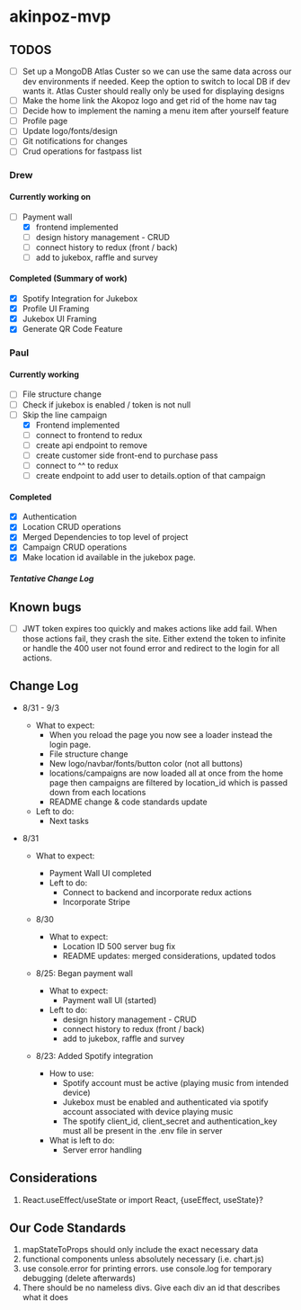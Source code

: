 # akinpoz-mvp

## TODOS

- [ ] Set up a MongoDB Atlas Custer so we can use the same data across our dev environments if needed. Keep the option to switch to local DB if dev wants it. Atlas Custer should really only be used for displaying designs
- [ ] Make the home link the Akopoz logo and get rid of the home nav tag
- [ ] Decide how to implement the naming a menu item after yourself feature
- [ ] Profile page
- [ ] Update logo/fonts/design
- [ ] Git notifications for changes
- [ ] Crud operations for fastpass list

### Drew

#### Currently working on

- [ ] Payment wall
  - [x] frontend implemented
  - [ ] design history management - CRUD
  - [ ] connect history to redux (front / back)
  - [ ] add to jukebox, raffle and survey

#### Completed (Summary of work)

- [x] Spotify Integration for Jukebox
- [x] Profile UI Framing
- [x] Jukebox UI Framing
- [x] Generate QR Code Feature

### Paul

#### Currently working

- [ ] File structure change
- [ ] Check if jukebox is enabled / token is not null
- [ ] Skip the line campaign
  - [x] Frontend implemented
  - [ ] connect to frontend to redux
  - [ ] create api endpoint to remove
  - [ ] create customer side front-end to purchase pass
  - [ ] connect to ^^ to redux
  - [ ] create endpoint to add user to details.option of that campaign

#### Completed

- [x] Authentication
- [x] Location CRUD operations
- [x] Merged Dependencies to top level of project
- [x] Campaign CRUD operations
- [x] Make location id available in the jukebox page.

##### Tentative Change Log

## Known bugs

- [ ] JWT token expires too quickly and makes actions like add fail. When those actions fail, they crash the site. Either extend the token to infinite or handle the 400 user not found error and redirect to the login for all actions.

## Change Log

- 8/31 - 9/3
  - What to expect:
    - When you reload the page you now see a loader instead the login page.
    - File structure change
    - New logo/navbar/fonts/button color (not all buttons)
    - locations/campaigns are now loaded all at once from the home page then campaigns are filtered by location_id which is passed down from each locations
    - README change & code standards update
  - Left to do:
    - Next tasks

- 8/31
  - What to expect:
    - Payment Wall UI completed
    - Left to do:
      - Connect to backend and incorporate redux actions
      - Incorporate Stripe
  - 8/30
    - What to expect:
      - Location ID 500 server bug fix
      - README updates: merged considerations, updated todos

  - 8/25: Began payment wall
    - What to expect:
      - Payment wall UI (started)
    - Left to do:
      - design history management - CRUD
      - connect history to redux (front / back)
      - add to jukebox, raffle and survey

  - 8/23: Added Spotify integration
    - How to use:
      - Spotify account must be active (playing music from intended device)
      - Jukebox must be enabled and authenticated via spotify account associated with device playing music
      - The spotify client_id, client_secret and authentication_key must all be present in the .env file in server
    - What is left to do:
      - Server error handling

## Considerations

1. React.useEffect/useState or import React, {useEffect, useState}?

## Our Code Standards

1. mapStateToProps should only include the exact necessary data
2. functional components unless absolutely necessary (i.e. chart.js)
3. use console.error for printing errors. use console.log for temporary debugging (delete afterwards)
4. There should be no nameless divs. Give each div an id that describes what it does
